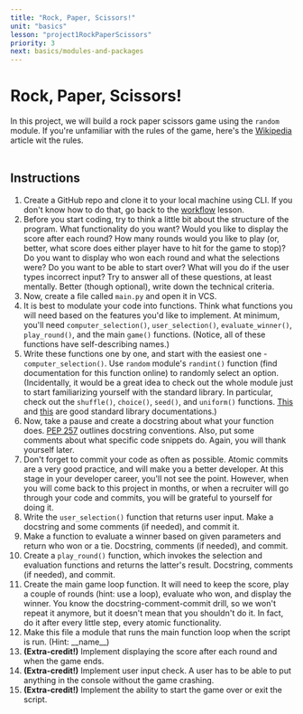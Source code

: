 ```yaml
---
title: "Rock, Paper, Scissors!"
unit: "basics"
lesson: "project1RockPaperScissors"
priority: 3
next: basics/modules-and-packages
---
```


# Rock, Paper, Scissors!

In this project, we will build a rock paper scissors game using the `random` module. If you're unfamiliar with the rules of the game, here's the [Wikipedia](https://en.wikipedia.org/wiki/Rock_paper_scissors) article wit the rules.
<br><br>

## Instructions

1. Create a GitHub repo and clone it to your local machine using CLI. If you don't know how to do that, go back to the [workflow](https://vennbury.com/lessons/python/basics/prerequisites/workflow-exercise) lesson.
2. Before you start coding, try to think a little bit about the structure of the program. What functionality do you want? Would you like to display the score after each round? How many rounds would you like to play (or, better, what score does either player have to hit for the game to stop)? Do you want to display who won each round and what the selections were? Do you want to be able to start over? What will you do if the user types incorrect input? Try to answer all of these questions, at least mentally. Better (though optional), write down the technical criteria.
3. Now, create a file called `main.py` and open it in VCS.
4. It is best to modulate your code into functions. Think what functions you will need based on the features you'd like to implement. At minimum, you'll need `computer_selection()`, `user_selection()`, `evaluate_winner()`, `play_round()`, and the main `game()` functions. (Notice, all of these functions have self-describing names.)
5. Write these functions one by one, and start with the easiest one - `computer_selection()`. Use `random` module's `randint()` function (find documentation for this function online) to randomly select an option.
   (Incidentally, it would be a great idea to check out the whole module just to start familiarizing yourself with the standard library. In particular, check out the `shuffle()`, `choice()`, `seed()`, and `uniform()` functions. [This](https://pymotw.com/3/) and [this](https://docs.python.org/3/library/) are good standard library documentations.)
6. Now, take a pause and create a docstring about what your function does. [PEP 257](https://peps.python.org/pep-0257/) outlines docstring conventions. Also, put some comments about what specific code snippets do. Again, you will thank yourself later.
7. Don't forget to commit your code as often as possible. Atomic commits are a very good practice, and will make you a better developer. At this stage in your developer career, you'll not see the point. However, when you will come back to this project in months, or when a recruiter will go through your code and commits, you will be grateful to yourself for doing it.
8. Write the `user_selection()` function that returns user input. Make a docstring and some comments (if needed), and commit it.
9. Make a function to evaluate a winner based on given parameters and return who won or a tie. Docstring, comments (if needed), and commit.
10. Create a `play_round()` function, which invokes the selection and evaluation functions and returns the latter's result. Docstring, comments (if needed), and commit.
11. Create the main game loop function. It will need to keep the score, play a couple of rounds (hint: use a loop), evaluate who won, and display the winner. You know the docstring-comment-commit drill, so we won't repeat it anymore, but it doesn't mean that you shouldn't do it. In fact, do it after every little step, every atomic functionality.
12. Make this file a module that runs the main function loop when the script is run. (Hint: \_\_name\_\_)
13. <b>(Extra-credit!)</b> Implement displaying the score after each round and when the game ends.
14. <b>(Extra-credit!)</b> Implement user input check. A user has to be able to put anything in the console without the game crashing.
15. <b>(Extra-credit!)</b> Implement the ability to start the game over or exit the script.
    <br><br>

<!-- Similar to the exercises, access the replit [here](https://replit.com/@Vennbury/RockPaperScissors) for the template code and then fork it and code away! -->

